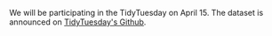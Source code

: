We will be participating in the TidyTuesday on April 15.
The dataset is announced on [TidyTuesday's Github](https://github.com/rfordatascience/tidytuesday/blob/main/README.md).
